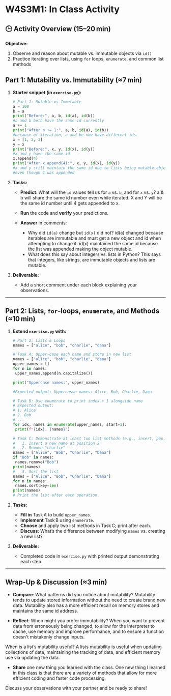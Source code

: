 # W4S3M1: In Class Activity


## 🕒 Activity Overview (15–20 min)

**Objective:**

1. Observe and reason about mutable vs. immutable objects via `id()`
2. Practice iterating over lists, using `for` loops, `enumerate`, and common list methods


## Part 1: Mutability vs. Immutability (≈7 min)

1. **Starter snippet (in `exercise.py`):**

   ```python
   # Part 1: Mutable vs Immutable
   a = 100
   b = a
   print("Before:", a, b, id(a), id(b)) 
   #a and b both have the same id currently
   a += 1
   print("After a += 1:", a, b, id(a), id(b))
   #because of iteration, a and be now have different ids.
   x = [1, 2, 3]
   y = x
   print("Before:", x, y, id(x), id(y))
   #x and y have the same id
   x.append(4)
   print("After x.append(4):", x, y, id(x), id(y))
   #x and y still maintain the same id due to lists being mutable objects
   #even though 4 was appended
   ```

2. **Tasks:**

   * **Predict**: What will the `id` values tell us for `a` vs. `b`, and for `x` vs. `y`?
   a & b will share the same id number even while iterated. X and Y will be the same id number until 4 gets appended to x.
   * **Run** the code and **verify** your predictions.
   * **Answer** in comments:

     * Why did `id(a)` change but `id(x)` did not?
       id(a) changed because iterables are immutable and must get a new object and id when attempting to change it. id(x) maintained          the same id because the list was appended making the object mutable.
     * What does this say about integers vs. lists in Python?
       This says that integers, like strings, are immutable objects and lists are mutable.

3. **Deliverable:**

   * Add a short comment under each block explaining your observations.

---

## Part 2: Lists, `for`‑loops, `enumerate`, and Methods (≈10 min)

1. **Extend `exercise.py` with:**

   ```python
   # Part 2: Lists & Loops
   names = ["alice", "bob", "charlie", "dana"]

   # Task A: Upper‑case each name and store in new list
   names = ["alice", "bob", "charlie", "dana"]
   upper_names = []
   for n in names: 
    upper_names.append(n.capitalize())

   print("Uppercase names:", upper_names)

   #Expected output: Uppercasse names: Alice, Bob, Charlie, Dana

   # Task B: Use enumerate to print index + 1 alongside name
   # Expected output:
   # 1. Alice
   # 2. Bob
   # ...
   for idx, names in enumerate(upper_names, start=1): 
    print(f"{idx}. {names}")

   # Task C: Demonstrate at least two list methods (e.g., insert, pop, remove, sort)
   #   1. Insert a new name at position 2
   #   2. Remove "charlie"
   names = ["Alice", "Bob", "Charlie", "Dana"]
   if "Bob" in names:
    names.remove("Bob")
   print(names)
   #   3. Sort the list
   names = ["Alice", "Bob", "Charlie", "Dana"]
   for n in names:
    names.sort(key=len)
   print(names)
   # Print the list after each operation.
   ```

2. **Tasks:**

   * **Fill in** Task A to build `upper_names`.
   * **Implement** Task B using `enumerate`.
   * **Choose** and apply two list methods in Task C; print after each.
   * **Discuss**: What’s the difference between modifying `names` vs. creating a new list?

3. **Deliverable:**

   * Completed code in `exercise.py` with printed output demonstrating each step.

---

## Wrap‑Up & Discussion (≈3 min)

* **Compare**: What patterns did you notice about mutability?
Mutability tends to update stored information without the need to create brand new data. Mutability also has a more efficient recall on memory stores and maintains the same id address.

* **Reflect**: When might you prefer immutability?
When you want to prevent data from erroneously being changed, to allow for the interpreter to cache, use memory and improve performance, and to ensure a function doesn't mistakenly change inputs.

When is a list’s mutability useful?
A lists mutability is useful when updating collections of data, maintaining the tracking of data, and efficient memory use via updating the data.

* **Share** one new thing you learned with the class.
One new thing I learned in this class is that there are a variety of methods that allow for more efficient coding and faster code processing.



Discuss your observations with your partner and be ready to share!
